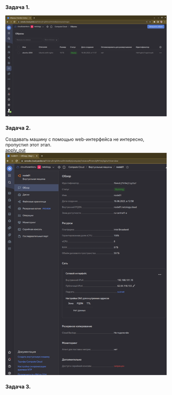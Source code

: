 ### Задача 1.  
![Proof](img/ubuntu_image.png)  

### Задача 2.  
Создавать машину с помощью web-интерфейса не интересно, пропустил этот этап.  
[apply_out](Terraform/apply_out.txt)
![YC proof](img/terraform_vm.png)

### Задача 3.  


